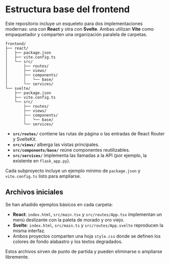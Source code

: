 # Estructura base del frontend

Este repositorio incluye un esqueleto para dos implementaciones
modernas: una con **React** y otra con **Svelte**. Ambas utilizan
**Vite** como empaquetador y comparten una organización paralela
de carpetas.

```
frontend/
├── react/
│   ├── package.json
│   ├── vite.config.ts
│   └── src/
│       ├── routes/
│       ├── views/
│       ├── components/
│       │   └── base/
│       └── services/
└── svelte/
    ├── package.json
    ├── vite.config.ts
    └── src/
        ├── routes/
        ├── views/
        ├── components/
        │   └── base/
        └── services/
```

- **`src/routes/`** contiene las rutas de página o las entradas de React
  Router y SvelteKit.
- **`src/views/`** alberga las vistas principales.
- **`src/components/base/`** reúne componentes reutilizables.
- **`src/services/`** implementa las llamadas a la API (por ejemplo, la
  existente en `flask_app.py`).

Cada subproyecto incluye un ejemplo mínimo de `package.json` y
`vite.config.ts` listo para ampliarse.

## Archivos iniciales

Se han añadido ejemplos básicos en cada carpeta:

- **React**: `index.html`, `src/main.tsx` y `src/routes/App.tsx` implementan un menú deslizante con la paleta de morado y oro viejo.
- **Svelte**: `index.html`, `src/main.ts` y `src/routes/App.svelte` reproducen la misma interfaz.
- Ambos proyectos comparten una hoja `style.css` donde se definen los colores de fondo alabastro y los textos degradados.

Estos archivos sirven de punto de partida y pueden eliminarse o ampliarse libremente.
